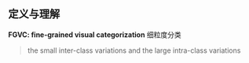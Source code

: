 ## 定义与理解
**FGVC: fine-grained visual categorization**
细粒度分类

> the small inter-class variations and the large intra-class variations
